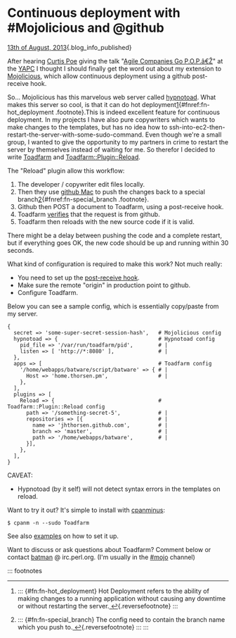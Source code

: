# Continuous deployment with #Mojolicious and \@github

[13th of August,
2013](/blog/2013-08-13/toadfarm.html){.blog_info_published}

After hearing [Curtis Poe](https://twitter.com/OvidPerl) giving the talk
"[Agile Companies Go P.O.P.â€Ž](http://act.yapc.eu/ye2013/talk/4817)" at
the [YAPC](http://act.yapc.eu/ye2013/) I thought I should finally get
the word out about my extension to
[Mojolicious](https://metacpan.org/release/Mojolicious), which allow
continuous deployment using a github post-receive hook.

So... Mojolicious has this marvelous web server called
[hypnotoad](https://metacpan.org/module/Mojo::Server::Hypnotoad). What
makes this server so cool, is that it can do hot
deployment[1](#fn:fn-hot_deployment){#fnref:fn-hot_deployment
.footnote}.This is indeed excellent feature for continuous deployment.
In my projects I have also pure copywriters which wants to make changes
to the templates, but has no idea how to
ssh-into-ec2-then-restart-the-server-with-some-sudo-command. Even though
we're a small group, I wanted to give the opportunity to my partners in
crime to restart the server by themselves instead of waiting for me. So
therefor I decided to write
[Toadfarm](https://metacpan.org/module/Toadfarm) and
[Toadfarm::Plugin::Reload](https://metacpan.org/module/Toadfarm::Plugin::Reload).

The "Reload" plugin allow this workflow:

1.  The developer / copywriter edit files locally.
2.  Then they use [github Mac](https://mac.github.com) to push the
    changes back to a special
    branch[2](#fn:fn-special_branch){#fnref:fn-special_branch
    .footnote}.
3.  Github then POST a document to Toadfarm, using a post-receive hook.
4.  Toadfarm
    [verifies](https://metacpan.org/source/JHTHORSEN/Toadfarm-0.12/lib/Toadfarm/Plugin/Reload.pm#L196)
    that the request is from github.
5.  Toadfarm then reloads with the new source code if it is valid.

There might be a delay between pushing the code and a complete restart,
but if everything goes OK, the new code should be up and running within
30 seconds.

What kind of configuration is required to make this work? Not much
really:

-   You need to set up the [post-receive
    hook](https://help.github.com/articles/post-receive-hooks).
-   Make sure the remote "origin" in production point to github.
-   Configure Toadfarm.

Below you can see a sample config, which is essentially copy/paste from
my server.

    {
      secret => 'some-super-secret-session-hash',   # Mojolicious config
      hypnotoad => {                                # Hypnotoad config
        pid_file => '/var/run/toadfarm/pid',        # |
        listen => [ 'http://*:8080' ],              # |
      },
      apps => [                                     # Toadfarm config
        '/home/webapps/batware/script/batware' => { # |
          Host => 'home.thorsen.pm',                # |
        },
      ],
      plugins => [
        Reload => {                                 # Toadfarm::Plugin::Reload config
          path => '/something-secret-5',            # |
          repositories => [{                        # |
            name => 'jhthorsen.github.com',         # |
            branch => 'master',                     # |
            path => '/home/webapps/batware',        # |
          }],
        },
      ],
    }

CAVEAT:

-   Hypnotoad (by it self) will not detect syntax errors in the
    templates on reload.

Want to try it out? It's simple to install with
[cpanminus](http://cpanmin.us):

    $ cpanm -n --sudo Toadfarm

See also
[examples](https://github.com/jhthorsen/toadfarm/tree/master/etc/) on
how to set it up.

Want to discuss or ask questions about Toadfarm? Comment below or
contact [batman](irc://irc.perl.org/batman) @ irc.perl.org. (I'm usually
in the [#mojo](http://irclog.perlgeek.de/mojo/2013-08-13) channel)

::: footnotes

------------------------------------------------------------------------

1.  ::: {#fn:fn-hot_deployment}
    Hot Deployment refers to the ability of making changes to a running
    application without causing any downtime or without restarting the
    server.[ ↩](#fnref:fn-hot_deployment){.reversefootnote}
    :::

2.  ::: {#fn:fn-special_branch}
    The config need to contain the branch name which you push
    to.[ ↩](#fnref:fn-special_branch){.reversefootnote}
    :::
:::
